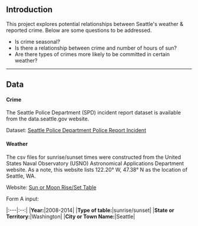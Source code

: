 ## Introduction
This project explores potential relationships between Seattle's weather & reported crime. Below are some questions to be addressed.

* Is crime seasonal? 
* Is there a relationship between crime and number of hours of sun?
* Are there types of crimes more likely to be committed in certain weather?

***

## Data
#### Crime
The Seattle Police Department (SPD) incident report dataset is available from the data.seattle.gov website.

Dataset: [Seattle Police Department Police Report Incident](https://data.seattle.gov/Public-Safety/Seattle-Police-Department-Police-Report-Incident/7ais-f98f)

#### Weather
The csv files for sunrise/sunset times were constructed from the United States Naval Observatory (USNO) Astronomical Applications Department website. As a note, this website lists 122.20&deg; W, 47.38&deg; N as the location of Seattle, WA.

Website: [Sun or Moon Rise/Set Table](http://aa.usno.navy.mil/data/docs/RS_OneYear.php)

Form A input:

|:---|:--:|
|**Year:**|2008-2014|
|**Type of table:**|sunrise/sunset|
|**State or Territory:**|Washington|
|**City or Town Name:**|Seattle|